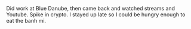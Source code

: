Did work at Blue Danube, then came back and watched streams and Youtube. Spike in crypto. I stayed up late so I could be hungry enough to eat the banh mi.
